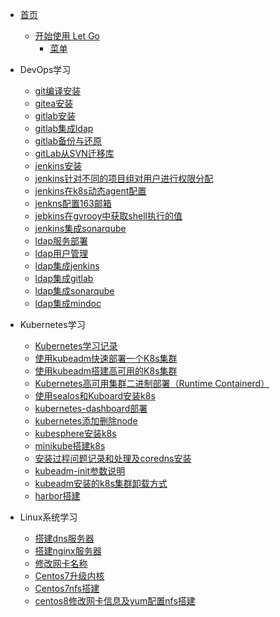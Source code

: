 <!-- _sidebar.md -->

* [首页](/)
  * [开始使用 Let Go](/README.md) <!--注意这里是相对路径-->
    * [菜单](/README.md)

* DevOps学习
  * [git编译安装](devops/git安装.md)
  * [gitea安装](devops/gitea安装.md)
  * [gitlab安装](devops/gitLab安装极狐.md)
  * [gitlab集成ldap](/devops/gitLab集成ldap.md)
  * [gitlab备份与还原](/devops/gitlab-backup-rollbak.md)
  * [gitLab从SVN迁移库](/devops/gitLab从SVN迁移库.md)
  * [jenkins安装](/devops/jebkins安装.md)
  * [jenkins针对不同的项目组对用户进行权限分配](/devops/jenkins针对不同的项目组对用户进行权限分配.md)
  * [jenkins在k8s动态agent配置](/devops/jenkins在k8s动态agent配置.md)
  * [jenkns配置163邮箱](/devops/jenkns配置163邮箱.md)
  * [jebkins在gvrooy中获取shell执行的值](/devops/jebkins在gvrooy中获取shell执行的值.md)
  * [jenkins集成sonarqube](/devops/jenkins集成sonarqube.md)
  * [ldap服务部署](/devops/ldap服务部署.md)
  * [ldap用户管理](/devops/ldap用户管理.md)
  * [ldap集成jenkins](/devops/ldap集成jenkins.md)
  * [ldap集成gitlab](/devops/gitLab集成ldap.md)
  * [ldap集成sonarqube](/devops/ldap集成sonarqube.md)
  * [ldap集成mindoc](/devops/ldap集成mindoc.md)
* Kubernetes学习
  * [Kubernetes学习记录](/k8s/README.md)
  * [使用kubeadm快速部署一个K8s集群](k8s/fast-install-k8s.md)
  * [使用kubeadm搭建高可用的K8s集群](k8s/使用kubeadm搭建高可用的K8s集群)
  * [Kubernetes高可用集群二进制部署（Runtime Containerd）](k8s/Kubernetes高可用集群二进制部署Runtime-Containerd)
  * [使用sealos和Kuboard安装k8s](k8s/使用sealos和Kuboard安装k8s)
  * [kubernetes-dashboard部署](k8s/kubernetes-dashboard)
  * [kubernetes添加删除node](k8s/kubernetes添加删除node)
  * [kubesphere安装k8s](k8s/kubesphere安装k8s)
  * [minikube搭建k8s](docs/k8s/minikube搭建k8s.md)
  * [安装过程问题记录和处理及coredns安装](/k8s/安装过程问题记录和处理及coredns安装.md)
  * [kubeadm-init参数说明](/k8s/kubeadm-init参数.md)
  * [kubeadm安装的k8s集群卸载方式](/k8s/kubeadm安装的k8s集群卸载方式.md)
  * [harbor搭建](/k8s/harbor搭建.md)
* Linux系统学习
  * [搭建dns服务器](/Linux/搭建dns服务器.md)
  * [搭建nginx服务器](/Linux/nginx安装.md)
  * [修改网卡名称](/Linux/修改网卡名称.md)
  * [Centos7升级内核](/Linux/Centos7升级内核.md)
  * [Centos7nfs搭建](/Linux/centos-nfs搭建.md)
  * [centos8修改网卡信息及yum配置nfs搭建](/Linux/centos8-修改网卡信息及yum配置nfs搭建.md)

